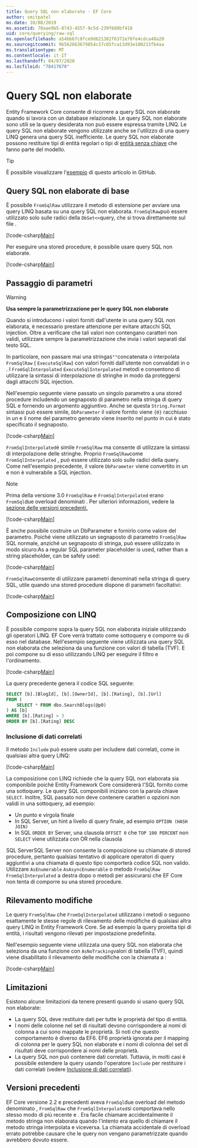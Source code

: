 ```yaml
---
title: Query SQL non elaborate - EF Core
author: smitpatel
ms.date: 10/08/2019
ms.assetid: 70aae9b5-8743-4557-9c5d-239f688bf418
uid: core/querying/raw-sql
ms.openlocfilehash: a54bb67c0fce9d621382f6372e70fe4cdca48a20
ms.sourcegitcommit: 9b562663679854c37c05fca13d93e180213fb4aa
ms.translationtype: MT
ms.contentlocale: it-IT
ms.lasthandoff: 04/07/2020
ms.locfileid: "78417670"
---
```

# <a name="raw-sql-queries"></a>Query SQL non elaborate

Entity Framework Core consente di ricorrere a query SQL non elaborate quando si lavora con un database relazionale. Le query SQL non elaborate sono utili se la query desiderata non può essere espressa tramite LINQ. Le query SQL non elaborate vengono utilizzate anche se l'utilizzo di una query LINQ genera una query SQL inefficiente. Le query SQL non elaborate possono restituire tipi di entità regolari o tipi di [entità senza chiave](xref:core/modeling/keyless-entity-types) che fanno parte del modello.

> [!TIP]  
> È possibile visualizzare l'[esempio](https://github.com/dotnet/EntityFramework.Docs/tree/master/samples/core/Querying/) di questo articolo in GitHub.

## <a name="basic-raw-sql-queries"></a>Query SQL non elaborate di base

È possibile `FromSqlRaw` utilizzare il metodo di estensione per avviare una query LINQ basata su una query SQL non elaborata. `FromSqlRaw`può essere utilizzato solo sulle radici della `DbSet<>`query, che si trova direttamente sul file .

[!code-csharp[Main](../../../samples/core/Querying/RawSQL/Sample.cs#FromSqlRaw)]

Per eseguire una stored procedure, è possibile usare query SQL non elaborate.

[!code-csharp[Main](../../../samples/core/Querying/RawSQL/Sample.cs#FromSqlRawStoredProcedure)]

## <a name="passing-parameters"></a>Passaggio di parametri

> [!WARNING]
> **Usa sempre la parametrizzazione per le query SQL non elaborate**
>
> Quando si introducono i valori forniti dall'utente in una query SQL non elaborata, è necessario prestare attenzione per evitare attacchi SQL injection. Oltre a verificare che tali valori non contengano caratteri non validi, utilizzare sempre la parametrizzazione che invia i valori separati dal testo SQL.
>
> In particolare, non passare mai una stringa`$""`concatenata o interpolata `FromSqlRaw` ( `ExecuteSqlRaw`) con valori forniti dall'utente non convalidati in o . I `FromSqlInterpolated` `ExecuteSqlInterpolated` metodi e consentono di utilizzare la sintassi di interpolazione di stringhe in modo da proteggersi dagli attacchi SQL injection.

Nell'esempio seguente viene passato un singolo parametro a una stored procedure includendo un segnaposto di parametro nella stringa di query SQL e fornendo un argomento aggiuntivo. Anche se questa `String.Format` sintassi può essere simile, `DbParameter` il valore fornito viene `{0}` racchiuso in un e il nome del parametro generato viene inserito nel punto in cui è stato specificato il segnaposto.

[!code-csharp[Main](../../../samples/core/Querying/RawSQL/Sample.cs#FromSqlRawStoredProcedureParameter)]

`FromSqlInterpolated`è simile `FromSqlRaw` ma consente di utilizzare la sintassi di interpolazione delle stringhe. Proprio `FromSqlRaw`come `FromSqlInterpolated` , può essere utilizzato solo sulle radici della query. Come nell'esempio precedente, il valore `DbParameter` viene convertito in un e non è vulnerabile a SQL injection.

> [!NOTE]
> Prima della versione 3.0 `FromSqlRaw` e `FromSqlInterpolated` erano `FromSql`due overload denominati . Per ulteriori informazioni, vedere la [sezione delle versioni precedenti.](#previous-versions)

[!code-csharp[Main](../../../samples/core/Querying/RawSQL/Sample.cs#FromSqlInterpolatedStoredProcedureParameter)]

È anche possibile costruire un DbParameter e fornirlo come valore del parametro. Poiché viene utilizzato un segnaposto di parametro `FromSqlRaw` SQL normale, anziché un segnaposto di stringa, può essere utilizzato in modo sicuro:As a regular SQL parameter placeholder is used, rather than a string placeholder, can be safely used:

[!code-csharp[Main](../../../samples/core/Querying/RawSQL/Sample.cs#FromSqlRawStoredProcedureSqlParameter)]

`FromSqlRaw`consente di utilizzare parametri denominati nella stringa di query SQL, utile quando una stored procedure dispone di parametri facoltativi:

[!code-csharp[Main](../../../samples/core/Querying/RawSQL/Sample.cs#FromSqlRawStoredProcedureNamedSqlParameter)]

## <a name="composing-with-linq"></a>Composizione con LINQ

È possibile comporre sopra la query SQL non elaborata iniziale utilizzando gli operatori LINQ. EF Core verrà trattato come sottoquery e comporre su di esso nel database. Nell'esempio seguente viene utilizzata una query SQL non elaborata che seleziona da una funzione con valori di tabella (TVF). E poi compone su di esso utilizzando LINQ per eseguire il filtro e l'ordinamento.

[!code-csharp[Main](../../../samples/core/Querying/RawSQL/Sample.cs#FromSqlInterpolatedComposed)]

La query precedente genera il codice SQL seguente:

```sql
SELECT [b].[BlogId], [b].[OwnerId], [b].[Rating], [b].[Url]
FROM (
    SELECT * FROM dbo.SearchBlogs(@p0)
) AS [b]
WHERE [b].[Rating] > 3
ORDER BY [b].[Rating] DESC
```

### <a name="including-related-data"></a>Inclusione di dati correlati

Il metodo `Include` può essere usato per includere dati correlati, come in qualsiasi altra query LINQ:

[!code-csharp[Main](../../../samples/core/Querying/RawSQL/Sample.cs#FromSqlInterpolatedInclude)]

La composizione con LINQ richiede che la query SQL non elaborata sia componibile poiché Entity Framework Core considererà l'SQL fornito come una sottoquery. Le query SQL componibili iniziano con la parola chiave `SELECT`. Inoltre, SQL passato non deve contenere caratteri o opzioni non validi in una sottoquery, ad esempio:

- Un punto e virgola finale
- In SQL Server, un hint a livello di query finale, ad esempio `OPTION (HASH JOIN)`
- In SQL `ORDER BY` Server, una clausola `OFFSET 0` che `TOP 100 PERCENT` non `SELECT` viene utilizzata con OR nella clausola

SQL ServerSQL Server non consente la composizione su chiamate di stored procedure, pertanto qualsiasi tentativo di applicare operatori di query aggiuntivi a una chiamata di questo tipo comporterà codice SQL non valido. Utilizzare `AsEnumerable` `AsAsyncEnumerable` o metodo `FromSqlRaw` `FromSqlInterpolated` a destra dopo o metodi per assicurarsi che EF Core non tenta di comporre su una stored procedure.

## <a name="change-tracking"></a>Rilevamento modifiche

Le query `FromSqlRaw` che `FromSqlInterpolated` utilizzano i metodi o seguono esattamente le stesse regole di rilevamento delle modifiche di qualsiasi altra query LINQ in Entity Framework Core. Se ad esempio la query proietta tipi di entità, i risultati vengono rilevati per impostazione predefinita.

Nell'esempio seguente viene utilizzata una query SQL non elaborata che seleziona da una funzione con `AsNoTracking`valori di tabella (TVF), quindi viene disabilitato il rilevamento delle modifiche con la chiamata a :

[!code-csharp[Main](../../../samples/core/Querying/RawSQL/Sample.cs#FromSqlInterpolatedAsNoTracking)]

## <a name="limitations"></a>Limitazioni

Esistono alcune limitazioni da tenere presenti quando si usano query SQL non elaborate:

- La query SQL deve restituire dati per tutte le proprietà del tipo di entità.
- I nomi delle colonne nel set di risultati devono corrispondere ai nomi di colonna a cui sono mappate le proprietà. Si noti che questo comportamento è diverso da EF6. EF6 proprietà ignorata per il mapping di colonna per le query SQL non elaborate e i nomi di colonna del set di risultati deve corrispondere ai nomi delle proprietà.
- La query SQL non può contenere dati correlati. Tuttavia, in molti casi è possibile estendere la query usando l'operatore `Include` per restituire i dati correlati (vedere [Inclusione di dati correlati](#including-related-data)).

## <a name="previous-versions"></a>Versioni precedenti

EF Core versione 2.2 e precedenti aveva `FromSql`due overload del metodo denominato , `FromSqlRaw` che `FromSqlInterpolated`si comportava nello stesso modo di più recente e . Era facile chiamare accidentalmente il metodo stringa non elaborata quando l'intento era quello di chiamare il metodo stringa interpolata e viceversa. La chiamata accidentale di overload errato potrebbe causare che le query non vengano parametrizzate quando avrebbero dovuto essere.
